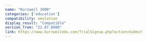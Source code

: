 ```yaml
---
name: "Kurzweil 3000"
categories: ['education']
compatibility: emulation
display_result: "Compatible"
version_from: "22.07.0000"
link: https://www.kurzweiledu.com/TrialSignup.php?action=Submit
---
```

